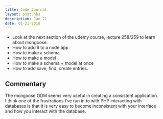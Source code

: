 ```yaml
---
title: Code Journal
layout: post.hbs
description: Jan 21
date: 01-21-2018
---
```


- Look at the next section of the udemy course, lecture 258/259 to learn about mongoose.
- How to add it to a node app
- How to make a schema
- How to make a model
- How to make a schema + model at once
- How to add save, find, create entries.

## Commentary

The mongoose ODM seems very useful in creating a consistent application.  I think one of the frustrations I’ve run in to with PHP interacting with databases is that it is very easy to become inconsistent with your interface and how you interact with the database.
